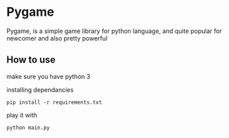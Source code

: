 # Pygame

Pygame, is a simple game library for python language, and quite popular for newcomer and also pretty powerful

## How to use

make sure you have python 3  

installing dependancies 
```
pip install -r requirements.txt
```
play it with
```
python main.py
```